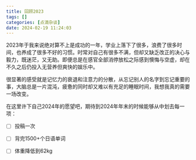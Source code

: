 ```yaml
---
title: 回顾2023
tags: []
categories: [点滴杂谈]
date: 2024-02-19 11:24:03
---
```


2023年于我来说绝对算不上是成功的一年，学业上落下了很多，浪费了很多时间，也养成了很多不好的习惯。时常对自己有很多不满，但却又缺乏改正的决心与毅力，既迷茫，又无助。即便总是在感官全部消停放松之际感到懊悔与空虚，却在不久之后仍投入无营养但爽快的娱乐中。

很显著的感受就是记忆力的衰退和注意力的分散，从忘记别人的名字到忘记重要的事，大脑总是一片混沌，疲惫的同时却又难以有充足的睡眠时间，我想我真的需要一场改变。

在这里许下自己2024年的愿望吧，期待到2024年年末的时候能够从中划去每一项：

- [ ] 投稿一次

- [ ] 背完1500+个日语单词
- [ ] 体重降低到62kg



